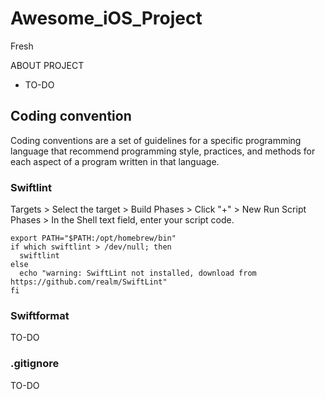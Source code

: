 # Awesome_iOS_Project
Fresh

ABOUT PROJECT
- TO-DO

## Coding convention

Coding conventions are a set of guidelines for a specific programming language that recommend programming style, practices, and methods for each aspect of a program written in that language.

### Swiftlint

 Targets > Select the target > Build Phases > Click "+" > New Run Script Phases > In the Shell text field, enter your script code.

```
export PATH="$PATH:/opt/homebrew/bin"
if which swiftlint > /dev/null; then
  swiftlint
else
  echo "warning: SwiftLint not installed, download from https://github.com/realm/SwiftLint"
fi
```


### Swiftformat
TO-DO

### .gitignore
TO-DO
